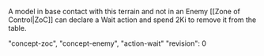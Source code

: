 A model in base contact with this terrain and not in an Enemy [[Zone of Control|ZoC]] can declare a Wait action and spend 2Ki to remove it from the table.

"concept-zoc", "concept-enemy", "action-wait"
"revision": 0